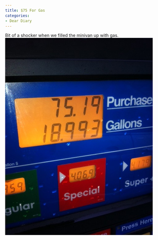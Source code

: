 ```yaml
---
title: $75 For Gas
categories:
- Dear Diary
---
```


Bit of a shocker when we filled the minivan up with gas.
[![](/assets/posts/2011/photo2-e1304257169686.jpg)](/assets/posts/2011/photo2-e1304257169686.jpg)
